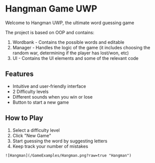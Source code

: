 
# Hangman Game UWP

Welcome to Hangman UWP, the ultimate word guessing game

The project is based on OOP and contains:
1. Wordbank - Contains the possible words and editable
2. Manager - Handles the logic of the game (it includes choosing the random war, determining if the player has lost/won, etc)
3. UI - Contains the UI elements and some of the relevant code 


## Features
- Intuitive and user-friendly interface
- 2 Difficulty levels
- Different sounds when you win or lose
- Button to start a new game

## How to Play
1. Select a difficulty level
2. Click "New Game"
3. Start guessing the word by suggesting letters
5. Keep track your number of mistakes


```
![Hangman](/GameExamples/Hangman.png?raw=true "Hangman")

```
